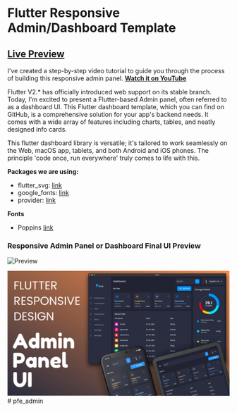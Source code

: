 # Flutter Responsive Admin/Dashboard Template

## [Live Preview](https://abuanwar072.github.io/Flutter-Responsive-Admin-Panel-or-Dashboard/#/)

I've created a step-by-step video tutorial to guide you through the process of building this responsive admin panel. **[Watch it on YouTube](https://youtu.be/_uOgXpEHNbc)**

Flutter V2.\* has officially introduced web support on its stable branch. Today, I'm excited to present a Flutter-based Admin panel, often referred to as a dashboard UI. This Flutter dashboard template, which you can find on GitHub, is a comprehensive solution for your app's backend needs. It comes with a wide array of features including charts, tables, and neatly designed info cards.

This flutter dashboard library is versatile; it's tailored to work seamlessly on the Web, macOS app, tablets, and both Android and iOS phones. The principle 'code once, run everywhere' truly comes to life with this.

**Packages we are using:**

- flutter_svg: [link](https://pub.dev/packages/flutter_svg)
- google_fonts: [link](https://pub.dev/packages/google_fonts)
- provider: [link](https://pub.dev/packages/provider)

**Fonts**

- Poppins [link](https://fonts.google.com/specimen/Poppins)

### Responsive Admin Panel or Dashboard Final UI Preview

![Preview](/gif.gif)

![App UI](/ui.png)
#   p f e _ a d m i n 
 
 